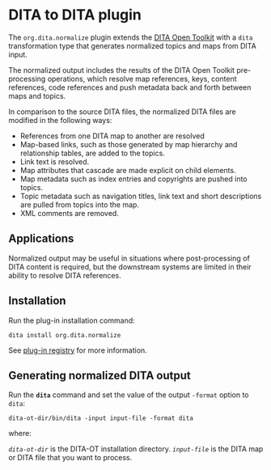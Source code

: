 # DITA to DITA plugin

The `org.dita.normalize` plugin extends the [DITA Open Toolkit][1] with a `dita` transformation type that generates normalized topics and maps from DITA input.

The normalized output includes the results of the DITA Open Toolkit pre-processing operations, which resolve map references, keys, content references, code references and push metadata back and forth between maps and topics. 

In comparison to the source DITA files, the normalized DITA files are modified in the following ways:

* References from one DITA map to another are resolved
* Map-based links, such as those generated by map hierarchy and relationship tables, are added to the topics.
* Link text is resolved.
* Map attributes that cascade are made explicit on child elements.
* Map metadata such as index entries and copyrights are pushed into topics.
* Topic metadata such as navigation titles, link text and short descriptions are pulled from topics into the map.
* XML comments are removed.

## Applications

Normalized output may be useful in situations where post-processing of DITA content is required, but the downstream systems are limited in their ability to resolve DITA references.

## Installation

Run the plug-in installation command:

```shell
dita install org.dita.normalize
```

See [plug-in registry](https://www.dita-ot.org/plugins#!org.dita.normalize) for more information.

## Generating normalized DITA output

Run the **`dita`** command and set the value of the output `-format` option to `dita`:

```
dita-ot-dir/bin/dita -input input-file -format dita
```

where:

_`dita-ot-dir`_ is the DITA-OT installation directory.
_`input-file`_ is the DITA map or DITA file that you want to process.

[1]: https://github.com/dita-ot/dita-ot
